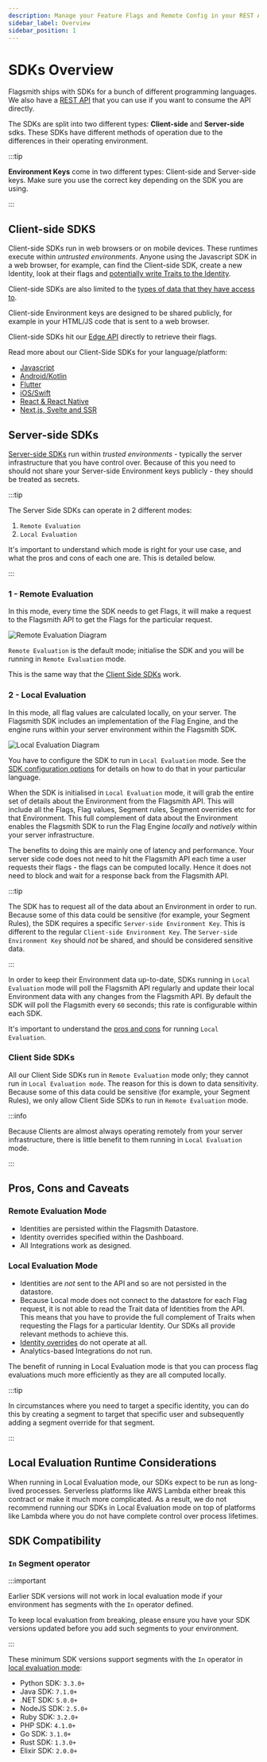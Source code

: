 ```yaml
---
description: Manage your Feature Flags and Remote Config in your REST APIs.
sidebar_label: Overview
sidebar_position: 1
---
```


# SDKs Overview

Flagsmith ships with SDKs for a bunch of different programming languages. We also have a [REST API](rest.md) that you
can use if you want to consume the API directly.

The SDKs are split into two different types: **Client-side** and **Server-side** sdks. These SDKs have different methods
of operation due to the differences in their operating environment.

:::tip

**Environment Keys** come in two different types: Client-side and Server-side keys. Make sure you use the correct key
depending on the SDK you are using.

:::

## Client-side SDKS

Client-side SDKs run in web browsers or on mobile devices. These runtimes execute within _untrusted environments_.
Anyone using the Javascript SDK in a web browser, for example, can find the Client-side SDK, create a new Identity, look
at their flags and
[potentially write Traits to the Identity](/system-administration/security#preventing-client-sdks-from-setting-traits).

Client-side SDKs are also limited to the
[types of data that they have access to](/guides-and-examples/integration-approaches#segment-and-targeting-rules-are-not-leaked-to-the-client).

Client-side Environment keys are designed to be shared publicly, for example in your HTML/JS code that is sent to a web
browser.

Client-side SDKs hit our [Edge API](../advanced-use/edge-api.md) directly to retrieve their flags.

Read more about our Client-Side SDKs for your language/platform:

- [Javascript](/clients/javascript)
- [Android/Kotlin](/clients/android)
- [Flutter](/clients/flutter)
- [iOS/Swift](/clients/ios)
- [React & React Native](/clients/react)
- [Next.js, Svelte and SSR](/clients/next-ssr)

## Server-side SDKs

[Server-side SDKs](/clients/server-side.md) run within _trusted environments_ - typically the server infrastructure that
you have control over. Because of this you need to should not share your Server-side Environment keys publicly - they
should be treated as secrets.

:::tip

The Server Side SDKs can operate in 2 different modes:

1. `Remote Evaluation`
2. `Local Evaluation`

It's important to understand which mode is right for your use case, and what the pros and cons of each one are. This is
detailed below.

:::

### 1 - Remote Evaluation

In this mode, every time the SDK needs to get Flags, it will make a request to the Flagsmith API to get the Flags for
the particular request.

![Remote Evaluation Diagram](/img/sdk-remote-evaluation.svg)

`Remote Evaluation` is the default mode; initialise the SDK and you will be running in `Remote Evaluation` mode.

This is the same way that the [Client Side SDKs](#client-side-sdks) work.

### 2 - Local Evaluation

In this mode, all flag values are calculated locally, on your server. The Flagsmith SDK includes an implementation of
the Flag Engine, and the engine runs within your server environment within the Flagsmith SDK.

![Local Evaluation Diagram](/img/sdk-local-evaluation.svg)

You have to configure the SDK to run in `Local Evaluation` mode. See the
[SDK configuration options](server-side.md#configuring-the-sdk) for details on how to do that in your particular
language.

When the SDK is initialised in `Local Evaluation` mode, it will grab the entire set of details about the Environment
from the Flagsmith API. This will include all the Flags, Flag values, Segment rules, Segment overrides etc for that
Environment. This full complement of data about the Environment enables the Flagsmith SDK to run the Flag Engine
_locally_ and _natively_ within your server infrastructure.

The benefits to doing this are mainly one of latency and performance. Your server side code does not need to hit the
Flagsmith API each time a user requests their flags - the flags can be computed locally. Hence it does not need to block
and wait for a response back from the Flagsmith API.

:::tip

The SDK has to request all of the data about an Environment in order to run. Because some of this data could be
sensitive (for example, your Segment Rules), the SDK requires a specific `Server-side Environment Key`. This is
different to the regular `Client-side Environment Key`. The `Server-side Environment Key` should _not_ be shared, and
should be considered sensitive data.

:::

In order to keep their Environment data up-to-date, SDKs running in `Local Evaluation` mode will poll the Flagsmith API
regularly and update their local Environment data with any changes from the Flagsmith API. By default the SDK will poll
the Flagsmith every `60` seconds; this rate is configurable within each SDK.

It's important to understand the [pros and cons](#pros-cons-and-caveats) for running `Local Evaluation`.

### Client Side SDKs

All our Client Side SDKs run in `Remote Evaluation` mode only; they cannot run in `Local Evaluation mode`. The reason
for this is down to data sensitivity. Because some of this data could be sensitive (for example, your Segment Rules), we
only allow Client Side SDKs to run in `Remote Evaluation` mode.

:::info

Because Clients are almost always operating remotely from your server infrastructure, there is little benefit to them
running in `Local Evaluation` mode.

:::

## Pros, Cons and Caveats

### Remote Evaluation Mode

- Identities are persisted within the Flagsmith Datastore.
- Identity overrides specified within the Dashboard.
- All Integrations work as designed.

### Local Evaluation Mode

- Identities are _not_ sent to the API and so are not persisted in the datastore.
- Because Local mode does not connect to the datastore for each Flag request, it is not able to read the Trait data of
  Identities from the API. This means that you have to provide the full complement of Traits when requesting the Flags
  for a particular Identity. Our SDKs all provide relevant methods to achieve this.
- [Identity overrides](../basic-features/managing-identities#identity-overrides) do not operate at all.
- Analytics-based Integrations do not run.

The benefit of running in Local Evaluation mode is that you can process flag evaluations much more efficiently as they
are all computed locally.

:::tip

In circumstances where you need to target a specific identity, you can do this by creating a segment to target that
specific user and subsequently adding a segment override for that segment.

:::

## Local Evaluation Runtime Considerations

When running in Local Evaluation mode, our SDKs expect to be run as long-lived processes. Serverless platforms like AWS
Lambda either break this contract or make it much more complicated. As a result, we do not recommend running our SDKs in
Local Evaluation mode on top of platforms like Lambda where you do not have complete control over process lifetimes.

## SDK Compatibility

### `In` Segment operator

:::important

Earlier SDK versions will not work in local evaluation mode if your environment has segments with the `In` operator
defined.

To keep local evaluation from breaking, please ensure you have your SDK versions updated before you add such segments to
your environment.

:::

These minimum SDK versions support segments with the `In` operator in [local evaluation mode](#2---local-evaluation):

- Python SDK: `3.3.0+`
- Java SDK: `7.1.0+`
- .NET SDK: `5.0.0+`
- NodeJS SDK: `2.5.0+`
- Ruby SDK: `3.2.0+`
- PHP SDK: `4.1.0+`
- Go SDK: `3.1.0+`
- Rust SDK: `1.3.0+`
- Elixir SDK: `2.0.0+`

